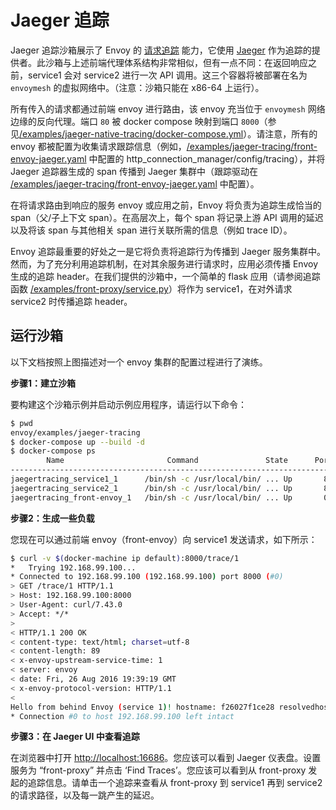 # Jaeger 追踪


Jaeger 追踪沙箱展示了 Envoy 的 [请求追踪](../../intro/arch_overview/tracing.md#arch-overview-tracing) 能力，它使用 [Jaeger](http://jaegertracing.io/) 作为追踪的提供者。此沙箱与上述前端代理体系结构非常相似，但有一点不同：在返回响应之前，service1 会对 service2 进行一次 API 调用。这三个容器将被部署在名为 `envoymesh` 的虚拟网络中。（注意：沙箱只能在 x86-64 上运行）。


所有传入的请求都通过前端 envoy 进行路由，该 envoy 充当位于 `envoymesh` 网络边缘的反向代理。端口 `80` 被 docker compose 映射到端口 `8000`（参见[/examples/jaeger-native-tracing/docker-compose.yml](https://github.com/envoyproxy/envoy/blob/master//examples/jaeger-tracing/docker-compose.yml)）。请注意，所有的 envoy 都被配置为收集请求跟踪信息（例如，[/examples/jaeger-tracing/front-envoy-jaeger.yaml](https://github.com/envoyproxy/envoy/blob/master//examples/jaeger-tracing/front-envoy-jaeger.yaml) 中配置的 http_connection_manager/config/tracing），并将 Jaeger 追踪器生成的 span 传播到 Jaeger 集群中（跟踪驱动在 [/examples/jaeger-tracing/front-envoy-jaeger.yaml](https://github.com/envoyproxy/envoy/blob/master//examples/jaeger-tracing/front-envoy-jaeger.yaml) 中配置）。


在将请求路由到响应的服务 envoy 或应用之前，Envoy 将负责为追踪生成恰当的 span（父/子上下文 span）。在高层次上，每个 span 将记录上游 API 调用的延迟以及将该 span 与其他相关 span 进行关联所需的信息（例如 trace ID）。


Envoy 追踪最重要的好处之一是它将负责将追踪行为传播到 Jaeger 服务集群中。然而，为了充分利用追踪机制，在对其余服务进行请求时，应用必须传播 Envoy 生成的追踪 header。在我们提供的沙箱中，一个简单的 flask 应用（请参阅追踪函数 [/examples/front-proxy/service.py](https://github.com/envoyproxy/envoy/blob/master//examples/front-proxy/service.py)）将作为 service1，在对外请求 service2 时传播追踪 header。


## 运行沙箱


以下文档按照上图描述对一个 envoy 集群的配置过程进行了演练。

**步骤1：建立沙箱**

要构建这个沙箱示例并启动示例应用程序，请运行以下命令：

```bash
$ pwd
envoy/examples/jaeger-tracing
$ docker-compose up --build -d
$ docker-compose ps
        Name                       Command               State      Ports
-------------------------------------------------------------------------------------------------------------
jaegertracing_service1_1      /bin/sh -c /usr/local/bin/ ... Up       80/tcp
jaegertracing_service2_1      /bin/sh -c /usr/local/bin/ ... Up       80/tcp
jaegertracing_front-envoy_1   /bin/sh -c /usr/local/bin/ ... Up       0.0.0.0:8000->80/tcp, 0.0.0.0:8001->8001/tcp
```


**步骤2：生成一些负载**

您现在可以通过前端 envoy（front-envoy）向 service1 发送请求，如下所示：

```bash
$ curl -v $(docker-machine ip default):8000/trace/1
*   Trying 192.168.99.100...
* Connected to 192.168.99.100 (192.168.99.100) port 8000 (#0)
> GET /trace/1 HTTP/1.1
> Host: 192.168.99.100:8000
> User-Agent: curl/7.43.0
> Accept: */*
>
< HTTP/1.1 200 OK
< content-type: text/html; charset=utf-8
< content-length: 89
< x-envoy-upstream-service-time: 1
< server: envoy
< date: Fri, 26 Aug 2016 19:39:19 GMT
< x-envoy-protocol-version: HTTP/1.1
<
Hello from behind Envoy (service 1)! hostname: f26027f1ce28 resolvedhostname: 172.19.0.6
* Connection #0 to host 192.168.99.100 left intact
```


**步骤3：在 Jaeger UI 中查看追踪**

在浏览器中打开 <http://localhost:16686>。您应该可以看到 Jaeger 仪表盘。设置服务为 “front-proxy” 并点击 ‘Find Traces’。您应该可以看到从 front-proxy 发起的追踪信息。请单击一个追踪来查看从 front-proxy 到 service1 再到 service2 的请求路径，以及每一跳产生的延迟。